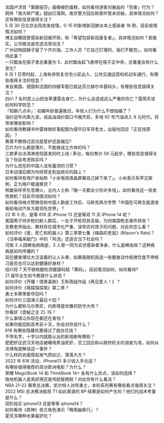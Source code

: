 法国卢浮宫「蒙娜丽莎」画像被扔蛋糕，如何看待游客对展品的「伤害」行为？  
网传「南大碎尸案」疑凶已落网，南京警方回应称案件暂未侦破，具体情况如何？还有哪些信息值得关注？  
5 月 30 日北京出现突发疫情，0-15 时新增新冠肺炎本土感染者 18 例，目前疫情情况如何？  
博主自曝因曾感染新冠被开除，称「希望包容新冠康复者」，具体情况如何？若属实，公司做法是否违法劳动法？  
广州动物园狮子留了个齐刘海，工作人员「它自己打理的，我们不敢剪」，如何看待此事？  
一只瓢虫在瓶子里总重量为 5，此时瓢虫起飞悬停在瓶子正中央，总重量会有什么变化?  
6 月 1 日零时起，上海有序恢复住宅小区出入、公共交通运营和机动车通行，有哪些值得关注的信息？  
来自美国、德国和法国的四艘军舰已抵达芬兰赫尔辛基码头，有哪些信息值得关注？  
四川 7 名村民上山挖虫草遭雷击身亡，为什么会造成这么严重的伤亡？雷雨天该如何科学防范？  
「知聊八点半」：初婚年龄普遍推迟，年轻人们为什么不想结婚了？  
油价迎年内第九涨，成品油调价窗口今晚开启，多地 92 号汽油进入 9 元时代，将带来哪些影响？  
如何看待教辅书中雷锋做好事配图为侵华日军背老太，出版社回应「正在找原因」？  
黄蓉不教杨过武功是爱护还是偏见?  
芯片为什么都是薄片，不能做成立方体的吗？  
三款茅台冰淇淋贵阳首发同时上线 i 茅台，每份售价 59 元起步，哪些信息值得关注？你会考虑购买吗？  
为什么现在的中国人没有蓄须的习惯？  
日本动漫后期为何经常走到血统论的路上？  
如何看待有用户发帖称「小米电视液晶屏幕自己掉下来了」，小米表示系罕见案例，正为用户极速换货？  
核酸采样亭生意爆火，业内人士称「晚一天都会少捡许多钱」，如何看待这一突发性商机？目前市场情况如何？  
如何看待继点赞微信和中国人勤奋工作后，马斯克再次夸赞「中国在可再生能源发电和电动汽车方面领先世界」？  
22 年 5 月，是等 618 买 iPhone 13 还是等双 11 买 iPhone 14 呢？  
美国男子持步枪扫射人群后，一女子开枪将其击毙，为何美国枪击事件频发？  
支教老师指出，教材存在城市化严重、误导农村孩子的问题，对此你怎么看？  
如何评价《爱，死亡和机器人》第三季第七集《梅森的老鼠》(Mason's Rats)？  
《当幸福来敲门》中的「鸡汤」还适合当下社会吗？  
河南 3 人因蜱虫病病逝，3 人曾一同为去世感染者净身，什么是蜱虫病？这种疾病是如何传播的？  
现在健身理论大泛滥看的让人头晕，如果我随机挑选一些健身动作规律饮食不停练习是否也可以达到健康好身材？  
绍兴将 7 天不做核酸检测健康码赋「黄码」，目前情况如何，如何看待?  
21 届毕业生如今都是什么状态？  
如何评价《开播！情景喜剧》王秋雨组作品《再见爱人！》？  
如何评价《萌探探探案》第二季？  
勇士本赛季能夺冠吗？  
如何评价三国演义最后十回？  
为什么都称马尔蒂尼，内斯塔是优雅的防守大师？  
你看好《诡秘之主 2》吗？  
什么事情让你现在都还在害怕？  
如果你能回到高考前十天，你会对你说什么？  
618 有哪些隐藏优惠错过了就白花钱？  
不带名字，十字以内就能认出的影视剧有哪些？  
肥肥虾庄武汉天地店被曝用黑油死虾，员工回应称以政府机关的调查为准，如何从法律角度解读这一事件？  
什么样的衣服穿起来气质如兰、落落大方？  
2022 年 618 活动，iPhone13 多少钱入手合适？  
有哪些值得推荐的高分欧洲电影？为什么？  
荣耀 MagicBook 14 和 ThinkBook 14+ 各有什么优点，该如何选择？  
拖地机器人是真好用还是鸡肋智商税？对此你有什么看法？  
NBA 21-22 赛季总决赛，凯尔特人对阵勇士，本轮系列赛有哪些看点值得关注？  
2022 MSI 总决赛决胜局 T1 如此离谱的 BP 结果是如何产生的？他们的战术考量是什么？  
现阶段买 iphone13 还是等等 iphone14？  
如何看待《原神》夜兰角色演示「晦雨幽客行」？  
夏天冻哪种水果最好吃？  
